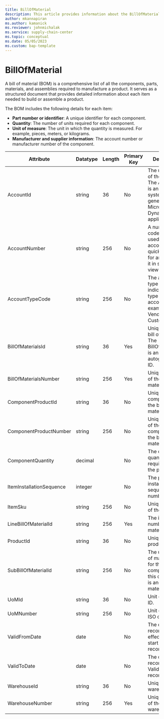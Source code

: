 ```yaml
---
title: BillOfMaterial
description: This article provides information about the BillOfMaterial entity.
author: mkannapiran
ms.author: kamanick
ms.reviewer: johnmichalak
ms.service: supply-chain-center
ms.topic: conceptual
ms.date: 05/05/2023
ms.custom: bap-template
---
```


# **BillOfMaterial**

A bill of material (BOM) is a comprehensive list of all the components, parts, materials, and assemblies required to manufacture a product. It serves as a structured document that provides detailed information about each item needed to build or assemble a product.

The BOM includes the following details for each item:
* **Part number or identifier**: A unique identifier for each component.
* **Quantity**: The number of units required for each component.
* **Unit of measure**: The unit in which the quantity is measured. For example, pieces, meters, or kilograms.
* **Manufacturer and supplier information**: The account number or manufacturer number of the component.



|	Attribute	|	Datatype	|	Length	|	Primary Key	|	Description	|
|---------------|--------|------|----------|-----------|
|	AccountId	|	string	|	36	|	No	|	The unique ID of the account. The AccountId is an internal system generated ID by Microsoft Dynamics 365 applications. |
|	AccountNumber	|	string	|	256	|	No	|	A number or code that is used for the account to quickly search for and identify it in system views.	|
|	AccountTypeCode	|	string	|	256	|	No	|	The account type code indicates the type of the account. For example, Vendor or Customer.	|
|	BillOfMaterialsId	|	string	|	36	|	Yes	|	Unique ID of the bill of materials. The BillOfMaterialsId is an autogenerated ID.	|
|	BillOfMaterialsNumber	|	string	|	256	|	Yes	|	Unique number of the bill of materials. 	|
|	ComponentProductId	|	string	|	36	|	No	|	Unique ID of the component in the bill of materials.	|
|	ComponentProductNumber	|	string	|	256	|	No	|	Unique number of the component in the bill of materials. 	|
|	ComponentQuantity	|	decimal	|		|	No	|	The component quantity required to build the product.	|
|	ItemInstallationSequence	|	integer	|		|	No	|	The product installation sequence number.	|
|	ItemSku	|	string	|	256	|	No	|	Unique number of the product	|
|	LineBillOfMaterialId	|	string	|	256	|	Yes	|	The item number of bill of materials. 	|
|	ProductId	|	string	|	36	|	No	|	Unique ID of the product	|
|	SubBillOfMaterialId	|	string	|	256	|	No	|	The unique bill of material ID for this component, if this component is another bill of material.	|
|	UoMId	|	string	|	36	|	No	|	Unit of measure ID.	|
|	UoMNumber	|	string	|	256	|	No	|	Unit of measure ISO code.	|
|	ValidFromDate	|	date	|		|	No	|	The date this record becomes effective. Valid start date of this record.	|
|	ValidToDate	|	date	|		|	No	|	The date this record expires. Valid end of this record.	|
|	WarehouseId	|	string	|	36	|	No	|	Unique id of the warehouse.	|
|	WarehouseNumber	|	string	|	256	|	Yes	|	Unique number of the warehouse.	|
